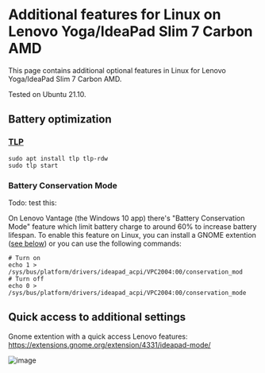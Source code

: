 # Additional features for Linux on Lenovo Yoga/IdeaPad Slim 7 Carbon AMD

This page contains additional optional features in Linux for Lenovo Yoga/IdeaPad Slim 7 Carbon AMD.

Tested on Ubuntu 21.10.

## Battery optimization

### [TLP](https://askubuntu.com/a/1309400/94215)

```
sudo apt install tlp tlp-rdw
sudo tlp start
```

### Battery Conservation Mode

Todo: test this:

On Lenovo Vantage (the Windows 10 app) there's "Battery Conservation Mode" feature which limit battery charge to around 60% to increase battery lifespan. To enable this feature on Linux, you can install a GNOME extention ([see below](#quick-access-to-additional-settings)) or you can use the following commands:

```
# Turn on
echo 1 > /sys/bus/platform/drivers/ideapad_acpi/VPC2004:00/conservation_mod
# Turn off
echo 0 > /sys/bus/platform/drivers/ideapad_acpi/VPC2004:00/conservation_mode
```

## Quick access to additional settings
Gnome extention with a quick access Lenovo features: https://extensions.gnome.org/extension/4331/ideapad-mode/

![image](https://user-images.githubusercontent.com/1665580/147859097-c610b60c-b6bd-4393-b570-857cfce6418f.png)
